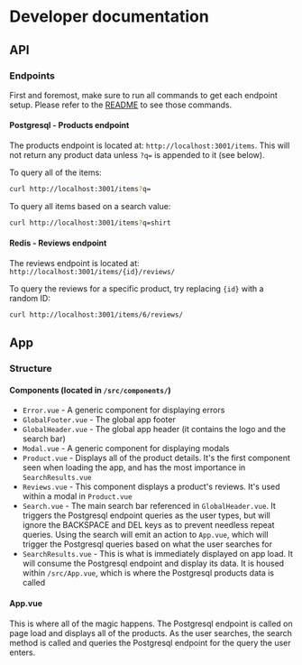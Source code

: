 # Developer documentation

## API

### Endpoints

First and foremost, make sure to run all commands to get each endpoint setup. Please refer to the [README](README.md) to see those commands.

#### Postgresql - Products endpoint

The products endpoint is located at: `http://localhost:3001/items`. This will not return any product data unless `?q=` is appended to it (see below).

To query all of the items:

```sh
curl http://localhost:3001/items?q=
```

To query all items based on a search value:

```sh
curl http://localhost:3001/items?q=shirt
```

#### Redis - Reviews endpoint

The reviews endpoint is located at: `http://localhost:3001/items/{id}/reviews/`

To query the reviews for a specific product, try replacing `{id}` with a random ID:

```sh
curl http://localhost:3001/items/6/reviews/
```

## App

### Structure

#### Components (located in `/src/components/`)

- `Error.vue` - A generic component for displaying errors
- `GlobalFooter.vue` - The global app footer
- `GlobalHeader.vue` - The global app header (it contains the logo and the search bar)
- `Modal.vue` - A generic component for displaying modals
- `Product.vue` - Displays all of the product details. It's the first component seen when loading the app, and has the most importance in `SearchResults.vue`
- `Reviews.vue` - This component displays a product's reviews. It's used within a modal in `Product.vue`
- `Search.vue` - The main search bar referenced in `GlobalHeader.vue`. It triggers the Postgresql endpoint queries as the user types, but will ignore the BACKSPACE and DEL keys as to prevent needless repeat queries. Using the search will emit an action to `App.vue`, which will trigger the Postgresql queries based on what the user searches for
- `SearchResults.vue` - This is what is immediately displayed on app load. It will consume the Postgresql endpoint and display its data. It is housed within `/src/App.vue`, which is where the Postgresql products data is called

#### App.vue

This is where all of the magic happens. The Postgresql endpoint is called on page load and displays all of the products. As the user searches, the search method is called and queries the Postgresql endpoint for the query the user enters.
